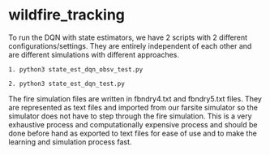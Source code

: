 # wildfire_tracking

To run the DQN with state estimators, we have 2 scripts with 2 different configurations/settings. 
They are entirely independent of each other and are different simulations with different approaches. 
```
1. python3 state_est_dqn_obsv_test.py
```

```
2. python3 state_est_dqn_test.py
```

The fire simulation files are written in fbndry4.txt and fbndry5.txt files. 
They are represented as text files and imported from our farsite simulator so the simulator does not have to step through the fire simulation. 
This is a very exhaustive process and computationally expensive process and should be done before hand as exported to text files 
for ease of use and to make the learning and simulation process fast.
